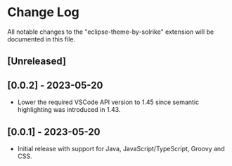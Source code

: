 # Change Log

All notable changes to the "eclipse-theme-by-solrike" extension will be documented in this file.


## [Unreleased]


## [0.0.2] - 2023-05-20

- Lower the required VSCode API version to 1.45 since semantic highlighting was introduced in 1.43.

## [0.0.1] - 2023-05-20

- Initial release with support for Java, JavaScript/TypeScript, Groovy and CSS.

